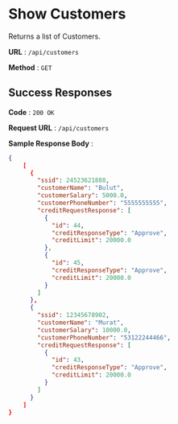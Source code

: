 # Show Customers

Returns a list of Customers.

**URL** : `/api/customers`

**Method** : `GET`

## Success Responses

**Code** : `200 OK`

**Request URL** : `/api/customers`

**Sample Response Body** :

```json
{
    [
      {
        "ssid": 24523621888,
        "customerName": "Bulut",
        "customerSalary": 5000.0,
        "customerPhoneNumber": "5555555555",
        "creditRequestResponse": [
          {
            "id": 44,
            "creditResponseType": "Approve",
            "creditLimit": 20000.0
          },
          {
            "id": 45,
            "creditResponseType": "Approve",
            "creditLimit": 20000.0
          }
        ]
      },
      {
        "ssid": 12345678902,
        "customerName": "Murat",
        "customerSalary": 10000.0,
        "customerPhoneNumber": "53122244466",
        "creditRequestResponse": [
          {
            "id": 43,
            "creditResponseType": "Approve",
            "creditLimit": 20000.0
          }
        ]
      }
    ]
}
```